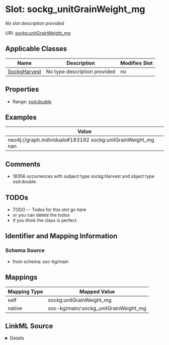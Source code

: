 

# Slot: sockg_unitGrainWeight_mg


_No slot description provided_





URI: [sockg:unitGrainWeight_mg](http://www.semanticweb.org/sockg/ontologies/2024/0/soil-carbon-ontology/unitGrainWeight_mg)



<!-- no inheritance hierarchy -->





## Applicable Classes

| Name | Description | Modifies Slot |
| --- | --- | --- |
| [SockgHarvest](../classes/SockgHarvest.md) | No type description provided |  no  |







## Properties

* Range: [xsd:double](http://www.w3.org/2001/XMLSchema#double)






## Examples

| Value |
| --- |
| neo4j://graph.individuals#183192 sockg:unitGrainWeight_mg nan |

## Comments

* 18356 occurrences with subject type sockg:Harvest and object type xsd:double.

## TODOs

* TODO -- Todos for this slot go here
* or you can delete the todos
* if you think the class is perfect.

## Identifier and Mapping Information







### Schema Source


* from schema: soc-kg/main




## Mappings

| Mapping Type | Mapped Value |
| ---  | ---  |
| self | sockg:unitGrainWeight_mg |
| native | soc-kg/main/:sockg_unitGrainWeight_mg |




## LinkML Source

<details>
```yaml
name: sockg_unitGrainWeight_mg
description: No slot description provided
todos:
- TODO -- Todos for this slot go here
- or you can delete the todos
- if you think the class is perfect.
comments:
- 18356 occurrences with subject type sockg:Harvest and object type xsd:double.
examples:
- value: neo4j://graph.individuals#183192 sockg:unitGrainWeight_mg nan
from_schema: soc-kg/main
rank: 1000
slot_uri: sockg:unitGrainWeight_mg
alias: sockg_unitGrainWeight_mg
domain_of:
- sockg_Harvest
range: double

```
</details>